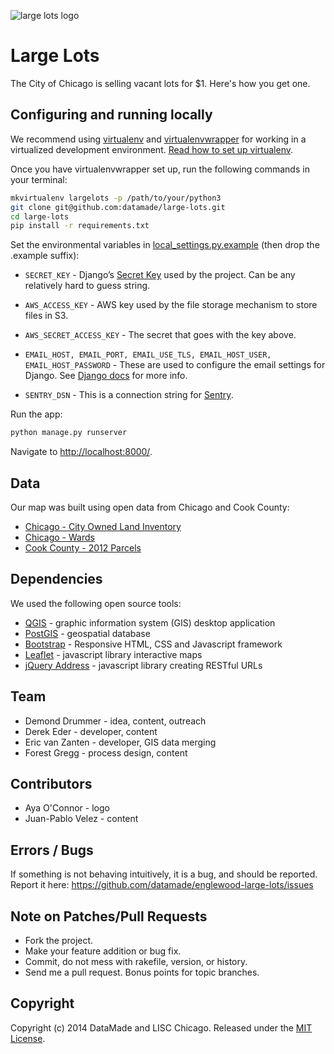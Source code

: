 ![large lots logo](lots/static/images/large_lots.png)

# Large Lots

The City of Chicago is selling vacant lots for $1. Here's how you get one.

## Configuring and running locally

We recommend using [virtualenv](http://virtualenv.readthedocs.org/en/latest/virtualenv.html) and [virtualenvwrapper](http://virtualenvwrapper.readthedocs.org/en/latest/install.html) for working in a virtualized development environment. [Read how to set up virtualenv](http://docs.python-guide.org/en/latest/dev/virtualenvs/).

Once you have virtualenvwrapper set up, run the following commands in your terminal:

```bash
mkvirtualenv largelots -p /path/to/your/python3
git clone git@github.com:datamade/large-lots.git
cd large-lots
pip install -r requirements.txt
```

Set the environmental variables in [local_settings.py.example](https://github.com/datamade/large-lots/blob/master/lots/local_settings.py.example) (then drop the .example suffix):

  * ``SECRET_KEY`` - Django’s [Secret Key](https://docs.djangoproject.com/en/1.10/ref/settings/#secret-key) used by the project. Can be any relatively hard to guess string.

  * ``AWS_ACCESS_KEY`` - AWS key used by the file storage mechanism to store files in S3.

  * ``AWS_SECRET_ACCESS_KEY`` - The secret that goes with the key above.

  * ``EMAIL_HOST, EMAIL_PORT, EMAIL_USE_TLS, EMAIL_HOST_USER, EMAIL_HOST_PASSWORD`` - These are used to configure the email settings for Django. See [Django docs](https://docs.djangoproject.com/en/1.6/topics/email/) for more info.
  
  * ``SENTRY_DSN`` - This is a connection string for [Sentry](http://getsentry.com).

Run the app:

```bash
python manage.py runserver
```

Navigate to [http://localhost:8000/](http://localhost:8000/).

## Data

Our map was built using open data from Chicago and Cook County:

* [Chicago - City Owned Land Inventory](https://data.cityofchicago.org/Community-Economic-Development/City-Owned-Land-Inventory/aksk-kvfp)
* [Chicago - Wards](https://data.cityofchicago.org/Facilities-Geographic-Boundaries/Boundaries-Wards/bhcv-wqkf)
* [Cook County - 2012 Parcels](https://datacatalog.cookcountyil.gov/GIS-Maps/ccgisdata-Parcel-2012/e62c-6rz8)

## Dependencies
We used the following open source tools:

* [QGIS](http://www.qgis.org/en/site/) - graphic information system (GIS) desktop application
* [PostGIS](http://postgis.net/) - geospatial database
* [Bootstrap](http://getbootstrap.com/) - Responsive HTML, CSS and Javascript framework
* [Leaflet](http://leafletjs.com/) - javascript library interactive maps
* [jQuery Address](https://github.com/asual/jquery-address) - javascript library creating RESTful URLs

## Team

* Demond Drummer - idea, content, outreach
* Derek Eder - developer, content
* Eric van Zanten - developer, GIS data merging
* Forest Gregg - process design, content

## Contributors

* Aya O'Connor - logo
* Juan-Pablo Velez - content

## Errors / Bugs

If something is not behaving intuitively, it is a bug, and should be reported.
Report it here: https://github.com/datamade/englewood-large-lots/issues

## Note on Patches/Pull Requests

* Fork the project.
* Make your feature addition or bug fix.
* Commit, do not mess with rakefile, version, or history.
* Send me a pull request. Bonus points for topic branches.

## Copyright

Copyright (c) 2014 DataMade and LISC Chicago. Released under the [MIT License](https://github.com/datamade/large-lots/blob/master/LICENSE).
